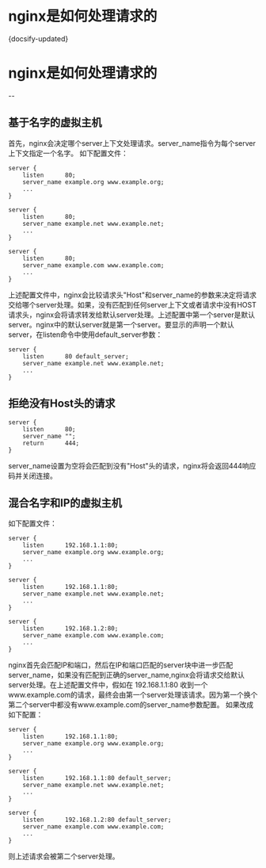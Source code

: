 
# nginx是如何处理请求的
{docsify-updated}



# nginx是如何处理请求的
--
## 基于名字的虚拟主机
首先，nginx会决定哪个server上下文处理请求。server_name指令为每个server上下文指定一个名字。
如下配置文件：

    server {
        listen      80;
        server_name example.org www.example.org;
        ...
    }

    server {
        listen      80;
        server_name example.net www.example.net;
        ...
    }

    server {
        listen      80;
        server_name example.com www.example.com;
        ...
    }
上述配置文件中，nginx会比较请求头"Host"和server_name的参数来决定将请求交给哪个server处理。如果，没有匹配到任何server上下文或者请求中没有HOST请求头，nginx会将请求转发给默认server处理。上述配置中第一个server是默认server。nginx中的默认server就是第一个server。要显示的声明一个默认server，在listen命令中使用default_server参数：

    server {
        listen      80 default_server;
        server_name example.net www.example.net;
        ...
    }

## 拒绝没有Host头的请求

    server {
        listen      80;
        server_name "";
        return      444;
    }
server_name设置为空将会匹配到没有"Host"头的请求，nginx将会返回444响应码并关闭连接。

## 混合名字和IP的虚拟主机
如下配置文件：

    server {
        listen      192.168.1.1:80;
        server_name example.org www.example.org;
        ...
    }

    server {
        listen      192.168.1.1:80;
        server_name example.net www.example.net;
        ...
    }

    server {
        listen      192.168.1.2:80;
        server_name example.com www.example.com;
        ...
    }
nginx首先会匹配IP和端口，然后在IP和端口匹配的server块中进一步匹配server_name，如果没有匹配到正确的server_name,nginx会将请求交给默认server处理。在上述配置文件中，假如在 192.168.1.1:80 收到一个www.example.com的请求，最终会由第一个server处理该请求。因为第一个换个第二个server中都没有www.example.com的server_name参数配置。
如果改成如下配置：

    server {
        listen      192.168.1.1:80;
        server_name example.org www.example.org;
        ...
    }

    server {
        listen      192.168.1.1:80 default_server;
        server_name example.net www.example.net;
        ...
    }

    server {
        listen      192.168.1.2:80 default_server;
        server_name example.com www.example.com;
        ...
    }
则上述请求会被第二个server处理。

